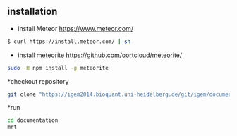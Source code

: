 ## installation
* install Meteor https://www.meteor.com/
``` bash
$ curl https://install.meteor.com/ | sh
```
* install meteorite https://github.com/oortcloud/meteorite/
``` bash
sudo -H npm install -g meteorite
```
*checkout repository
``` bash
git clone "https://igem2014.bioquant.uni-heidelberg.de/git/igem/documentation.git"
```
*run
``` bash
cd documentation
mrt
```